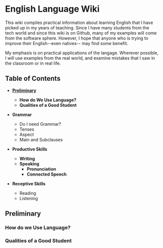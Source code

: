 # English Language Wiki

This wiki compiles practical information about learning English that I have
picked up in my years of teaching. Since I have many students from the tech
world and since this wiki is on Github, many of my examples will come from the
software sphere. However, I hope that anyone who is trying to improve their
English--even natives-- may find some benefit. 


My emphasis is on practical applications of the langage. Wherever possible, I
will use examples from the real world, and examine mistakes that I saw in the
classroom or in real life.



## Table of Contents
* [**Preliminary**](https://github.com/MattDodsonEnglish/English-Learning-Wiki/blob/master/README.md#preliminary)
  * **How do We Use Language?**
  * **Qualities of a Good Student**
* **Grammar**
   * Do I need Grammar?
   * Tenses
   * Aspect
   * Main and Subclauses
   
* **Productive Skills**
  * **Writing**
  * **Speaking**
    * **Pronunciation**
    * **Connected Speech**
* **Receptive Skills**
   * Reading
   * Listening

## Preliminary

### How do we Use Language?

### Qualities of a Good Student
